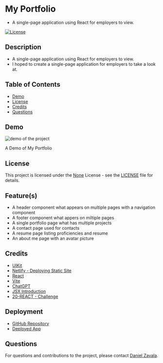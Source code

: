# My Portfolio
  - A single-page application using React for employers to view.

[![License](https://img.shields.io/badge/License-None-brightgreen.svg)](https://opensource.org/licenses/None)

## Description
- A single-page application using React for employers to view.
-  I hoped to create a single-page application for employers to take a look at.

## Table of Contents
- [Demo](#demo)
- [License](#license)
- [Credits](#credits)
- [Questions](#questions)


## Demo
![demo of the project](/src/assets/demo/MyPortfolioDemo.gif)

A Demo of My Portfolio

## License

This project is licensed under the [None](https://opensource.org/licenses/None) License - see the [LICENSE](LICENSE) file for details.

## Feature(s)
- A header component what appears on multiple pages with a navigation component  
- A footer component what appers on miltiple pages  
- A single portfolio page what has multiple projects  
- A contact page used for contacts  
- A resume page listing proficiencies and resume  
- An about me page with an avatar picture


## Credits
- [UIKit](https://getuikit.com/docs/introduction)  
- [Netlify - Deploying Static Site](https://vitejs.dev/guide/static-deploy.html#netlify)  
- [React](https://react.dev/)  
- [Vite](https://vitejs.dev/)  
- [ChatGPT](chat.openai.com)  
- [JSX Introduction](https://legacy.reactjs.org/docs/introducing-jsx.html)  
- [20-REACT - Challenge](https://git.bootcampcontent.com/UNC-Charlotte/UNCC-VIRT-FSF-PT-07-2023-U-LOLC/-/tree/main/20-React/02-Challenge?ref_type=heads)

## Deployment
- [GitHub Repository](https://github.com/Develepor-Dan)
- [Deployed App](https://portfolio-de-daniel.netlify.app/)

## Questions
For questions and contributions to the project, please contact [Daniel Zavala](mailto:zavaladaniel151).